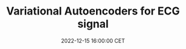 ---
title: "Variational Autoencoders for ECG signal"
date: 2022-12-15 16:00:00 CET
categories: meetup 
links:
location: S-05-024
logo: /assets/logo-lkeb.png
talks:
- title: "Variational Autoencoders for ECG signal."
  speaker:
    name: "Viktor van der Valk"
    twitter: 
    github: 
    organization: Division of Image Processing (LKEB)
  abstract: |
---
